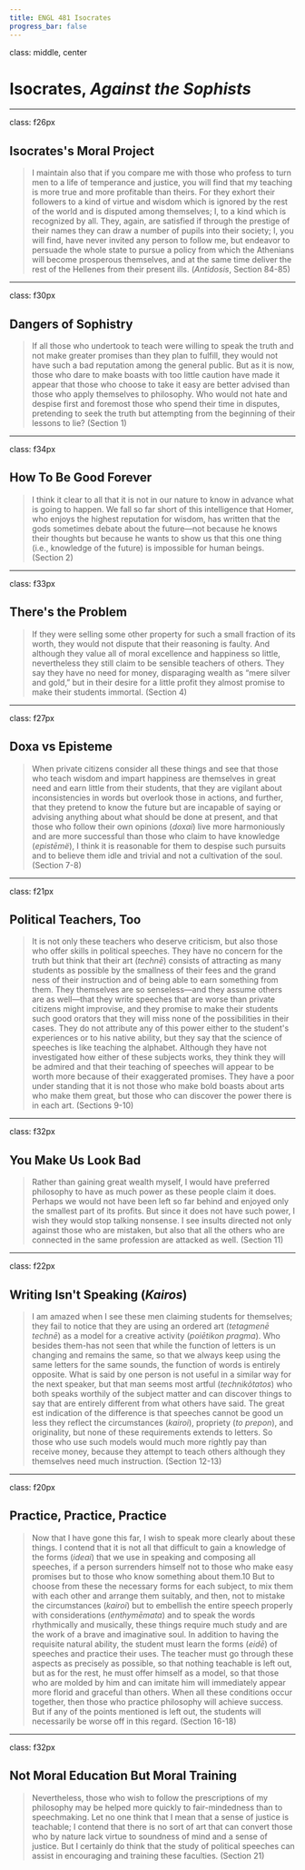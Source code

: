 ```yaml
---
title: ENGL 481 Isocrates
progress_bar: false
---
```


class: middle, center

# Isocrates, *Against the Sophists*
---
class: f26px
## Isocrates's Moral Project

> I maintain also that if you compare me with those who profess to turn men to a life of temperance and justice, you will find that my teaching is more true and more profitable than theirs. For they exhort their followers to a kind of virtue and wisdom which is ignored by the rest of the world and is disputed among themselves; I, to a kind which is recognized by all. They, again, are satisfied if through the prestige of their names they can draw a number of pupils into their society; I, you will find, have never invited any person to follow me, but endeavor to persuade the whole state to pursue a policy from which the Athenians will become prosperous themselves, and at the same time deliver the rest of the Hellenes from their present ills. (*Antidosis*, Section 84-85)

---
class: f30px
## Dangers of Sophistry

> If all those who undertook to teach were willing to speak the truth and not make greater promises than they plan to fulfill, they would not have such a bad reputation among the general public. But as it is now, those who dare to make boasts with too little caution have made it appear that those who choose to take it easy are better advised than those who apply themselves to philosophy. Who would not hate and despise first and foremost those who spend their time in disputes, pretending to seek the truth but attempting from the beginning of their lessons to lie? (Section 1)

---
class: f34px
## How To Be Good Forever

> I think it clear to all that it is not in our nature to know in advance what is going to happen. We fall so far short of this intelligence that Homer, who enjoys the highest reputation for wisdom, has written that the gods sometimes debate about the future—not because he knows their thoughts but because he wants to show us that this one thing (i.e., knowledge of the future) is impossible for human beings. (Section 2)

---
class: f33px
## There's the Problem

>  If they were selling some other property for such a small fraction of its worth, they would not dispute that their reasoning is faulty. And although they value all of moral excellence and happiness so little, nevertheless they still claim to be sensible teachers of others. They say they have no need for money, disparaging wealth as “mere silver and gold,” but in their desire for a little profit they almost promise to make their students immortal. (Section 4)

---
class: f27px
## Doxa vs Episteme

> When private citizens consider all these things and see that those who teach wisdom and impart happiness are themselves in great need and earn little from their students, that they are vigilant about inconsistencies in words but overlook those in actions, and further, that they pretend to know the future but are incapable of saying or advising anything about what should be done at present, and that those who follow their own opinions (*doxai*) live more harmoniously and are more successful than those who claim to have knowledge (*epistēmë*), I think it is reasonable for them to despise such pursuits and to believe them idle and trivial and not a cultivation of the soul. (Section 7-8)

---

class: f21px
## Political Teachers, Too

> It is not only these teachers who deserve criticism, but also those who offer skills in political speeches. They have no concern for the truth but think that their art (*technē*) consists of attracting as many students as possible by the smallness of their fees and the grand ness of their instruction and of being able to earn something from them. They themselves are so senseless—and they assume others are as well—that they write speeches that are worse than private citizens might improvise, and they promise to make their students such good orators that they will miss none of the possibilities in their cases. They do not attribute any of this power either to the student's experiences or to his native ability, but they say that the science of speeches is like teaching the alphabet. Although they have not investigated how either of these subjects works, they think they will be admired and that their teaching of speeches will appear to be worth more because of their exaggerated promises. They have a poor under standing that it is not those who make bold boasts about arts who make them great, but those who can discover the power there is in each art. (Sections 9-10)
---
class: f32px
## You Make Us Look Bad

> Rather than gaining great wealth myself, I would have preferred philosophy to have as much power as these people claim it does. Perhaps we would not have been left so far behind and enjoyed only the smallest part of its profits. But since it does not have such power, I wish they would stop talking nonsense. I see insults directed not only against those who are mistaken, but also that all the others who are connected in the same profession are attacked as well. 
 (Section 11)

---
class: f22px
## Writing Isn't Speaking (*Kairos*)

> I am amazed when I see these men claiming students for themselves; they fail to notice that they are using an ordered art (*tetagmenē technē*) as a model for a creative activity (*poiētikon pragma*). Who besides them-has not seen that while the function of letters is un changing and remains the same, so that we always keep using the same letters for the same sounds, the function of words is entirely opposite. What is said by one person is not useful in a similar way for the next speaker, but that man seems most artful (*technikõtatos*) who both speaks worthily of the subject matter and can discover things to say that are entirely different from what others have said. The great est indication of the difference is that speeches cannot be good un less they reflect the circumstances (*kairoi*), propriety (*to prepon*), and originality, but none of these requirements extends to letters. So those who use such models would much more rightly pay than receive money, because they attempt to teach others although they themselves need much instruction. (Section 12-13)

---
class: f20px
## Practice, Practice, Practice

> Now that I have gone this far, I wish to speak more clearly about these things. I contend that it is not all that difficult to gain a knowledge of the forms (*ideai*) that we use in speaking and composing all speeches, if a person surrenders himself not to those who make easy promises but to those who know something about them.10 But to choose from these the necessary forms for each subject, to mix them with each other and arrange them suitably, and then, not to mistake the circumstances (*kairoi*) but to embellish the entire speech properly with considerations (*enthymēmata*) and to speak the words rhythmically and musically, these things require much study and are the work of a brave and imaginative soul. In addition to having the requisite natural ability, the student must learn the forms (*eidē*) of speeches and practice their uses. The teacher must go through these aspects as precisely as possible, so that nothing teachable is left out, but as for the rest, he must offer himself as a model, so that those who are molded by him and can imitate him will immediately appear more florid and graceful than others. When all these conditions occur together, then those who practice philosophy will achieve success. But if any of the points mentioned is left out, the students will necessarily be worse off in this regard. (Section 16-18)

---
class: f32px
## Not Moral Education But Moral Training

> Nevertheless, those who wish to follow the prescriptions of my philosophy may be helped more quickly to fair-mindedness than to speechmaking. Let no one think that I mean that a sense of justice is teachable; I contend that there is no sort of art that can convert those who by nature lack virtue to soundness of mind and a sense of justice. But I certainly do think that the study of political speeches can assist in encouraging and training these faculties. 
 (Section 21)
